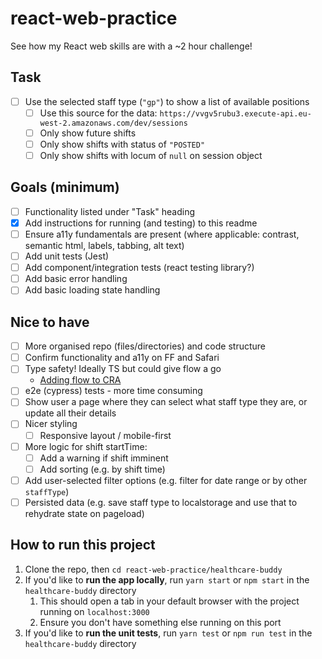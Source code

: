 # react-web-practice

See how my React web skills are with a ~2 hour challenge!

## Task

- [ ] Use the selected staff type (`"gp"`) to show a list of available positions
  - [ ] Use this source for the data: `https://vvgv5rubu3.execute-api.eu-west-2.amazonaws.com/dev/sessions`
  - [ ] Only show future shifts
  - [ ] Only show shifts with status of `"POSTED"`
  - [ ] Only show shifts with locum of `null` on session object

## Goals (minimum)

- [ ] Functionality listed under "Task" heading
- [x] Add instructions for running (and testing) to this readme
- [ ] Ensure a11y fundamentals are present (where applicable: contrast, semantic html, labels, tabbing, alt text)
- [ ] Add unit tests (Jest)
- [ ] Add component/integration tests (react testing library?)
- [ ] Add basic error handling
- [ ] Add basic loading state handling

## Nice to have

- [ ] More organised repo (files/directories) and code structure
- [ ] Confirm functionality and a11y on FF and Safari
- [ ] Type safety! Ideally TS but could give flow a go
  - [Adding flow to CRA](https://create-react-app.dev/docs/adding-flow/)
- [ ] e2e (cypress) tests - more time consuming
- [ ] Show user a page where they can select what staff type they are, or update all their details
- [ ] Nicer styling
  - [ ] Responsive layout / mobile-first
- [ ] More logic for shift startTime:
  - [ ] Add a warning if shift imminent
  - [ ] Add sorting (e.g. by shift time)
- [ ] Add user-selected filter options (e.g. filter for date range or by other `staffType`)
- [ ] Persisted data (e.g. save staff type to localstorage and use that to rehydrate state on pageload)

## How to run this project

1) Clone the repo, then `cd react-web-practice/healthcare-buddy`
2) If you'd like to **run the app locally**, run `yarn start` or `npm start` in the `healthcare-buddy` directory
   1) This should open a tab in your default browser with the project running on `localhost:3000`
   2) Ensure you don't have something else running on this port
3) If you'd like to **run the unit tests**, run `yarn test` or `npm run test` in the `healthcare-buddy` directory
